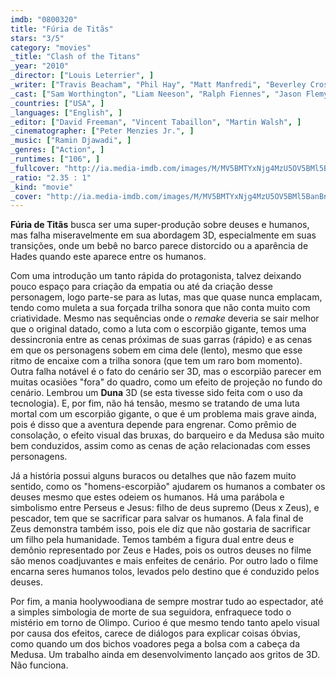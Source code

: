 ```yaml
---
imdb: "0800320"
title: "Fúria de Titãs"
stars: "3/5"
category: "movies"
_title: "Clash of the Titans"
_year: "2010"
_director: ["Louis Leterrier", ]
_writer: ["Travis Beacham", "Phil Hay", "Matt Manfredi", "Beverley Cross", ]
_cast: ["Sam Worthington", "Liam Neeson", "Ralph Fiennes", "Jason Flemyng", "Gemma Arterton", "Alexa Davalos", "Tine Stapelfeldt", "Mads Mikkelsen", "Luke Evans", ]
_countries: ["USA", ]
_languages: ["English", ]
_editor: ["David Freeman", "Vincent Tabaillon", "Martin Walsh", ]
_cinematographer: ["Peter Menzies Jr.", ]
_music: ["Ramin Djawadi", ]
_genres: ["Action", ]
_runtimes: ["106", ]
_fullcover: "http://ia.media-imdb.com/images/M/MV5BMTYxNjg4MzU5OV5BMl5BanBnXkFtZTcwOTA3NTUwMw@@.jpg"
_ratio: "2.35 : 1"
_kind: "movie"
_cover: "http://ia.media-imdb.com/images/M/MV5BMTYxNjg4MzU5OV5BMl5BanBnXkFtZTcwOTA3NTUwMw@@._V1._SX95_SY140_.jpg"
---
```


__Fúria de Titãs__ busca ser uma super-produção sobre deuses e humanos, mas falha miseravelmente em sua abordagem 3D, especialmente em suas transições, onde um bebê no barco parece distorcido ou a aparência de Hades quando este aparece entre os humanos.

Com uma introdução um tanto rápida do protagonista, talvez deixando pouco espaço para criação da empatia ou até da criação desse personagem, logo parte-se para as lutas, mas que quase nunca emplacam, tendo como muleta a sua forçada trilha sonora que não conta muito com criatividade. Mesmo nas sequências onde o _remake_ deveria se sair melhor que o original datado, como a luta com o escorpião gigante, temos uma dessincronia entre as cenas próximas de suas garras (rápido) e as cenas em que os personagens sobem em cima dele (lento), mesmo que esse ritmo de encaixe com a trilha sonora (que tem um raro bom momento). Outra falha notável é o fato do cenário ser 3D, mas o escorpião parecer em muitas ocasiões "fora" do quadro, como um efeito de projeção no fundo do cenário. Lembrou um __Duna__ 3D (se esta tivesse sido feita com o uso da tecnologia). E, por fim, não há tensão, mesmo se tratando de uma luta mortal com um escorpião gigante, o que é um problema mais grave ainda, pois é disso que a aventura depende para engrenar. Como prêmio de consolação, o efeito visual das bruxas, do barqueiro e da Medusa são muito bem conduzidos, assim como as cenas de ação relacionadas com esses personagens.

Já a história possui alguns buracos ou detalhes que não fazem muito sentido, como os "homens-escorpião" ajudarem os humanos a combater os deuses mesmo que estes odeiem os humanos. Há uma parábola e simbolismo entre Perseus e Jesus: filho de deus supremo (Deus x Zeus), e pescador, tem que se sacrificar para salvar os humanos. A fala final de Zeus demonstra também isso, pois ele diz que não gostaria de sacrificar um filho pela humanidade. Temos também a figura dual entre deus e demônio representado por Zeus e Hades, pois os outros deuses no filme são menos coadjuvantes e mais enfeites de cenário. Por outro lado o filme encarna seres humanos tolos, levados pelo destino que é conduzido pelos deuses.

Por fim, a mania hoolywoodiana de sempre mostrar tudo ao espectador, até a simples simbologia de morte de sua seguidora, enfraquece todo o mistério em torno de Olimpo. Curioo é que mesmo tendo tanto apelo visual por causa dos efeitos, carece de diálogos para explicar coisas óbvias, como quando um dos bichos voadores pega a bolsa com a cabeça da Medusa. Um trabalho ainda em desenvolvimento lançado aos gritos de 3D. Não funciona.
